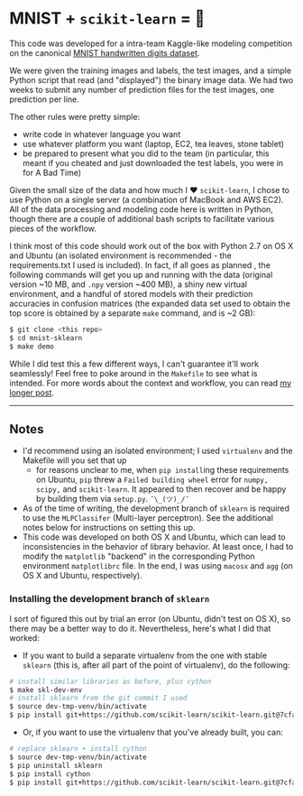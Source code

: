 # MNIST + ``scikit-learn`` = :star2: 


This code was developed for a intra-team Kaggle-like modeling competition on the canonical [MNIST handwritten digits dataset](https://en.wikipedia.org/wiki/MNIST_database).  

We were given the training images and labels, the test images, and a simple Python script that read (and "displayed") the binary image data. We had two weeks to submit any number of prediction files for the test images, one prediction per line.  

The other rules were pretty simple: 

- write code in whatever language you want
- use whatever platform you want (laptop, EC2, tea leaves, stone tablet)  
- be prepared to present what you did to the team (in particular, this meant if you cheated and just downloaded the test labels, you were in for A Bad Time) 

Given the small size of the data and how much I :heart: ``scikit-learn``, I chose to use Python on a single server (a combination of MacBook and AWS EC2). All of the data processing and modeling code here is written in Python, though there are a couple of additional bash scripts to facilitate various pieces of the workflow. 

I think most of this code should work out of the box with Python 2.7 on OS X and Ubuntu (an isolated environment is recommended - the requirements.txt I used is included). In fact, if all goes as planned , the following commands will get you up and running with the data (original version ~10 MB, and ``.npy`` version ~400 MB), a shiny new virtual environment, and a handful of stored models with their prediction accuracies in confusion matrices (the expanded data set used to obtain the top score is obtained by a separate ``make`` command, and is ~2 GB):

```bash
$ git clone <this repo>
$ cd mnist-sklearn
$ make demo 
```

While I did test this a few different ways, I can't guarantee it'll work seamlessly! Feel free to poke around in the ``Makefile`` to see what is intended. For more words about the context and workflow, you can read [my longer post](http://www.joshmontague.com/). 


-----

## Notes

- I'd recommend using an isolated environment; I used ``virtualenv`` and the Makefile will you set that up 
    - for reasons unclear to me, when ``pip install``ing these requirements on Ubuntu, ``pip`` threw a ``Failed building wheel`` error for ``numpy, scipy,`` and ``scikit-learn``. It appeared to then recover and be happy by building them via ``setup.py``.  ``¯\_(ツ)_/¯`` 
- As of the time of writing, the development branch of ``sklearn`` is required to use the ``MLPClassifer`` (Multi-layer perceptron). See the additional notes below for instructions on setting this up. 
- This code was developed on both OS X and Ubuntu, which can lead to inconsistencies in the behavior of library behavior. At least once, I had to modify the ``matplotlib`` "backend" in the corresponding Python environment ``matplotlibrc`` file. In the end, I was using ``macosx`` and ``agg`` (on OS X and Ubuntu, respectively). 


### Installing the development branch of ``sklearn`` 

I sort of figured this out by trial an error (on Ubuntu, didn't test on OS X), so there may be a better way to do it. Nevertheless, here's what I did that worked:

- If you want to build a separate virtualenv from the one with stable ``sklearn`` (this is, after all part of the point of virtualenv), do the following:

```bash
# install similar libraries as before, plus cython
$ make skl-dev-env
# install sklearn from the git commit I used  
$ source dev-tmp-venv/bin/activate
$ pip install git+https://github.com/scikit-learn/scikit-learn.git@7cfa55452609c717c96b4c267466c80cc4038845
```

- Or, if you want to use the virtualenv that you've already built, you can:

```bash
# replace sklearn + install cython 
$ source dev-tmp-venv/bin/activate
$ pip uninstall sklearn
$ pip install cython
$ pip install git+https://github.com/scikit-learn/scikit-learn.git@7cfa55452609c717c96b4c267466c80cc4038845
``` 

 

